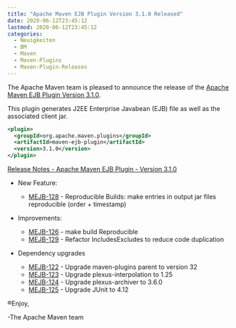 ```yaml
---
title: "Apache Maven EJB Plugin Version 3.1.0 Released"
date: 2020-06-12T23:45:12
lastmod: 2020-06-12T23:45:12
categories:
  - Neuigkeiten
  - BM
  - Maven
  - Maven-Plugins
  - Maven-Plugin-Releases
---
```

The Apache Maven team is pleased to announce the release of the 
[Apache Maven EJB Plugin Version 3.1.0](https://maven.apache.org/plugins/maven-ejb-plugin/).

This plugin generates J2EE Enterprise Javabean (EJB) file as well as the
associated client jar.

```xml
<plugin>
  <groupId>org.apache.maven.plugins</groupId>
  <artifactId>maven-ejb-plugin</artifactId>
  <version>3.1.0</version>
</plugin>
```

<!-- more -->

[Release Notes - Apache Maven EJB Plugin - Version 3.1.0](https://issues.apache.org/jira/secure/ReleaseNote.jspa?projectId=12317421&version=12343161)

* New Feature:

  * [MEJB-128](https://issues.apache.org/jira/browse/MEJB-128) - Reproducible Builds: make entries in output jar files reproducible (order + timestamp)

* Improvements: 

  * [MEJB-126](https://issues.apache.org/jira/browse/MEJB-126) - make build Reproducible
  * [MEJB-129](https://issues.apache.org/jira/browse/MEJB-129) - Refactor IncludesExcludes to reduce code duplication

* Dependency upgrades

  * [MEJB-122](https://issues.apache.org/jira/browse/MEJB-122) - Upgrade maven-plugins parent to version 32
  * [MEJB-123](https://issues.apache.org/jira/browse/MEJB-123) - Upgrade plexus-interpolation to 1.25
  * [MEJB-124](https://issues.apache.org/jira/browse/MEJB-124) - Upgrade plexus-archiver to 3.6.0
  * [MEJB-125](https://issues.apache.org/jira/browse/MEJB-125) - Upgrade JUnit to 4.12

®Enjoy,

-The Apache Maven team
